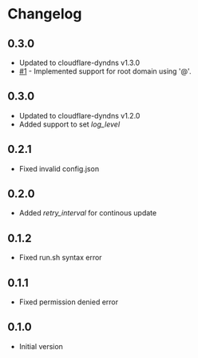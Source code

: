 # Changelog

## 0.3.0

- Updated to cloudflare-dyndns v1.3.0
- [#1](https://gitlab.com/_p0l0_/hassio-addons/issues/1) - Implemented support for root domain using '@'.

## 0.3.0

- Updated to cloudflare-dyndns v1.2.0
- Added support to set *log_level*

## 0.2.1

- Fixed invalid config.json

## 0.2.0

- Added *retry_interval* for continous update

## 0.1.2

- Fixed run.sh syntax error

## 0.1.1

- Fixed permission denied error

## 0.1.0

- Initial version
